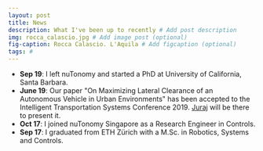 ```yaml
---
layout: post
title: News
description: What I've been up to recently # Add post description
img: rocca_calascio.jpg # Add image post (optional)
fig-caption: Rocca Calascio. L'Aquila # Add figcaption (optional)
tags: #
---
```


- **Sep 19**: I left nuTonomy and started a PhD at University of California, Santa Barbara.
- **June 19**: Our paper "On Maximizing Lateral Clearance of an Autonomous Vehicle in Urban Environments" has been accepted to the Intelligent Transportation Systems Conference 2019. [Juraj](https://scholar.google.com/citations?user=73D0CgcAAAAJ&hl=default "Juraj's Google Scholar") will be there to present it.
- **Oct 17**: I joined nuTonomy Singapore as a Research Engineer in Controls.
- **Sep 17**: I graduated from ETH Zürich with a M.Sc. in Robotics, Systems and Controls.
